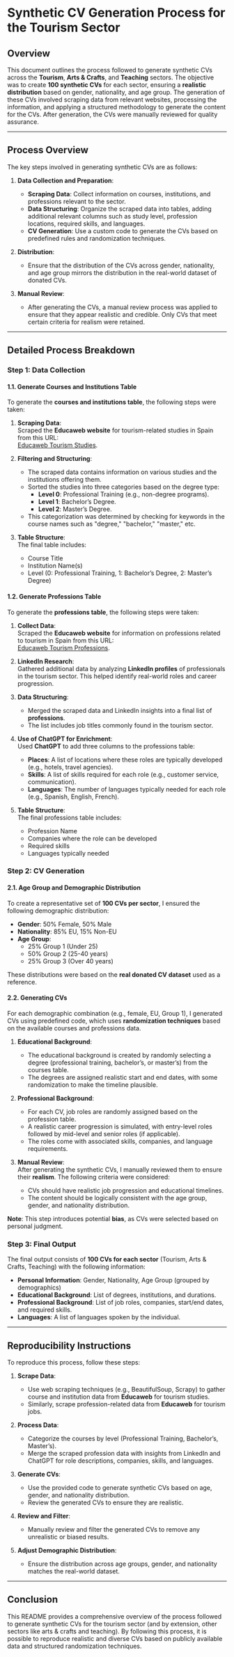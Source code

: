 # Synthetic CV Generation Process for the Tourism Sector

## Overview

This document outlines the process followed to generate synthetic CVs across the **Tourism**, **Arts & Crafts**, and **Teaching** sectors. The objective was to create **100 synthetic CVs** for each sector, ensuring a **realistic distribution** based on gender, nationality, and age group. The generation of these CVs involved scraping data from relevant websites, processing the information, and applying a structured methodology to generate the content for the CVs. After generation, the CVs were manually reviewed for quality assurance.

---

## Process Overview

The key steps involved in generating synthetic CVs are as follows:

1. **Data Collection and Preparation**:
   - **Scraping Data**: Collect information on courses, institutions, and professions relevant to the sector.
   - **Data Structuring**: Organize the scraped data into tables, adding additional relevant columns such as study level, profession locations, required skills, and languages.
   - **CV Generation**: Use a custom code to generate the CVs based on predefined rules and randomization techniques.

2. **Distribution**:
   - Ensure that the distribution of the CVs across gender, nationality, and age group mirrors the distribution in the real-world dataset of donated CVs.

3. **Manual Review**:
   - After generating the CVs, a manual review process was applied to ensure that they appear realistic and credible. Only CVs that meet certain criteria for realism were retained.

---

## Detailed Process Breakdown

### Step 1: Data Collection

#### 1.1. **Generate Courses and Institutions Table**

To generate the **courses and institutions table**, the following steps were taken:

1. **Scraping Data**:  
   Scraped the **Educaweb website** for tourism-related studies in Spain from this URL:  
   [Educaweb Tourism Studies](https://www.educaweb.com/estudios/hosteleria-turismo-ocio/).

2. **Filtering and Structuring**:  
   - The scraped data contains information on various studies and the institutions offering them.
   - Sorted the studies into three categories based on the degree type:
     - **Level 0**: Professional Training (e.g., non-degree programs).
     - **Level 1**: Bachelor’s Degree.
     - **Level 2**: Master’s Degree.
   - This categorization was determined by checking for keywords in the course names such as "degree," "bachelor," "master," etc.

3. **Table Structure**:  
   The final table includes:
   - Course Title
   - Institution Name(s)
   - Level (0: Professional Training, 1: Bachelor’s Degree, 2: Master’s Degree)

#### 1.2. **Generate Professions Table**

To generate the **professions table**, the following steps were taken:

1. **Collect Data**:  
   Scraped the **Educaweb website** for information on professions related to tourism in Spain from this URL:  
   [Educaweb Tourism Professions](https://www.educaweb.com/profesiones/hosteleria-turismo-ocio/).

2. **LinkedIn Research**:  
   Gathered additional data by analyzing **LinkedIn profiles** of professionals in the tourism sector. This helped identify real-world roles and career progression.

3. **Data Structuring**:  
   - Merged the scraped data and LinkedIn insights into a final list of **professions**.
   - The list includes job titles commonly found in the tourism sector.

4. **Use of ChatGPT for Enrichment**:  
   Used **ChatGPT** to add three columns to the professions table:
   - **Places**: A list of locations where these roles are typically developed (e.g., hotels, travel agencies).
   - **Skills**: A list of skills required for each role (e.g., customer service, communication).
   - **Languages**: The number of languages typically needed for each role (e.g., Spanish, English, French).

5. **Table Structure**:  
   The final professions table includes:
   - Profession Name
   - Companies where the role can be developed
   - Required skills
   - Languages typically needed

### Step 2: CV Generation

#### 2.1. **Age Group and Demographic Distribution**

To create a representative set of **100 CVs per sector**, I ensured the following demographic distribution:

- **Gender**: 50% Female, 50% Male
- **Nationality**: 85% EU, 15% Non-EU
- **Age Group**:  
  - 25% Group 1 (Under 25)
  - 50% Group 2 (25-40 years)
  - 25% Group 3 (Over 40 years)

These distributions were based on the **real donated CV dataset** used as a reference.

#### 2.2. **Generating CVs**

For each demographic combination (e.g., female, EU, Group 1), I generated CVs using predefined code, which uses **randomization techniques** based on the available courses and professions data.

1. **Educational Background**:  
   - The educational background is created by randomly selecting a degree (professional training, bachelor’s, or master’s) from the courses table.
   - The degrees are assigned realistic start and end dates, with some randomization to make the timeline plausible.

2. **Professional Background**:  
   - For each CV, job roles are randomly assigned based on the profession table.
   - A realistic career progression is simulated, with entry-level roles followed by mid-level and senior roles (if applicable).
   - The roles come with associated skills, companies, and language requirements.

3. **Manual Review**:  
   After generating the synthetic CVs, I manually reviewed them to ensure their **realism**. The following criteria were considered:
   - CVs should have realistic job progression and educational timelines.
   - The content should be logically consistent with the age group, gender, and nationality distribution.

**Note**: This step introduces potential **bias**, as CVs were selected based on personal judgment.

### Step 3: Final Output

The final output consists of **100 CVs for each sector** (Tourism, Arts & Crafts, Teaching) with the following information:

- **Personal Information**: Gender, Nationality, Age Group (grouped by demographics)
- **Educational Background**: List of degrees, institutions, and durations.
- **Professional Background**: List of job roles, companies, start/end dates, and required skills.
- **Languages**: A list of languages spoken by the individual.

---

## Reproducibility Instructions

To reproduce this process, follow these steps:

1. **Scrape Data**:
   - Use web scraping techniques (e.g., BeautifulSoup, Scrapy) to gather course and institution data from **Educaweb** for tourism studies.
   - Similarly, scrape profession-related data from **Educaweb** for tourism jobs.

2. **Process Data**:
   - Categorize the courses by level (Professional Training, Bachelor’s, Master’s).
   - Merge the scraped profession data with insights from LinkedIn and ChatGPT for role descriptions, companies, skills, and languages.

3. **Generate CVs**:
   - Use the provided code to generate synthetic CVs based on age, gender, and nationality distribution.
   - Review the generated CVs to ensure they are realistic.

4. **Review and Filter**:
   - Manually review and filter the generated CVs to remove any unrealistic or biased results.

5. **Adjust Demographic Distribution**:
   - Ensure the distribution across age groups, gender, and nationality matches the real-world dataset.

---

## Conclusion

This README provides a comprehensive overview of the process followed to generate synthetic CVs for the tourism sector (and by extension, other sectors like arts & crafts and teaching). By following this process, it is possible to reproduce realistic and diverse CVs based on publicly available data and structured randomization techniques.

